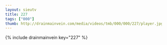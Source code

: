```yaml
--- 
layout: sieutv
title: 227
tags: ["000"]
thumb: http://drainmainvein.com/media/videos/tmb/000/000/227/player.jpg
---
```

{% include drainmainvein key="227" %} 

